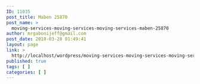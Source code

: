 ```yaml
---
ID: 11035
post_title: Maben 25870
post_name: >
  moving-services-moving-services-moving-services-maben-25870
author: mrgabonijeff@gmail.com
post_date: 2018-03-28 01:49:41
layout: page
link: >
  http://localhost/wordpress/moving-services-moving-services-moving-services-maben-25870/
published: true
tags: [ ]
categories: [ ]
---
```

